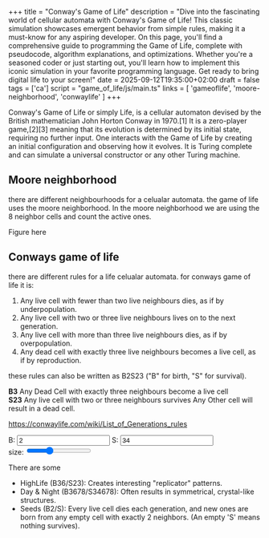 +++
title = "Conway's Game of Life"
description = "Dive into the fascinating world of cellular automata with Conway's Game of Life! This classic simulation showcases emergent behavior from simple rules, making it a must-know for any aspiring developer. On this page, you'll find a comprehensive guide to programming the Game of Life, complete with pseudocode, algorithm explanations, and optimizations. Whether you're a seasoned coder or just starting out, you'll learn how to implement this iconic simulation in your favorite programming language. Get ready to bring digital life to your screen!"
date = 2025-09-12T19:35:00+02:00
draft = false
tags = ['ca']
script = "game_of_life/js/main.ts"
links = [ 'gameoflife', 'moore-neighborhood', 'conwaylife' ]
+++

Conway's Game of Life or simply Life, is a cellular automaton devised by the British mathematician John Horton Conway in 1970.[1] It is a zero-player game,[2][3] meaning that its evolution is determined by its initial state, requiring no further input. One interacts with the Game of Life by creating an initial configuration and observing how it evolves. It is Turing complete and can simulate a universal constructor or any other Turing machine.

## Moore neighborhood

there are different neighbourhoods for a celualar automata. the game of life uses the moore 
neighborhood. In the moore neighborhood we are using the 8 neighbor cells and count the active
ones.

Figure here

## Conways game of life

there are different rules for a life celualar automata. for conways game of life it is:

1) Any live cell with fewer than two live neighbours dies, as if by underpopulation.
1) Any live cell with two or three live neighbours lives on to the next generation.
1) Any live cell with more than three live neighbours dies, as if by overpopulation.
1) Any dead cell with exactly three live neighbours becomes a live cell, as if by reproduction.

these rules can also be written as B2S23  ("B" for birth, "S" for survival). 

**B3**   Any Dead Cell with exactly three neighbours become a live cell  
**S23**  Any live cell with two or three neighbours survives
         Any Other cell will result in a dead cell.

https://conwaylife.com/wiki/List_of_Generations_rules

<figure>
  <canvas width=1280 height=860 id="shader"></canvas>
</figure>

<label for="targetInput">B:</label>
<input type="text" id="birth" value="2">
<label for="targetInput">S:</label>
<input type="text" id="survive" value="34">
<br>
<label class="h2" form="rules">size:</label>
<input type="range" min="1" max="10" value="4" id="size"/>

There are some 

- HighLife (B36/S23): Creates interesting "replicator" patterns.
- Day & Night (B3678/S34678): Often results in symmetrical, crystal-like structures.
- Seeds (B2/S): Every live cell dies each generation, and new ones are born from any empty cell with exactly 2 neighbors. (An empty 'S' means nothing survives).
